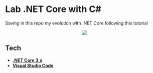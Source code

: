# Lab .NET Core with C#

Saving in this repo my evolution with .NET Core following this tutorial

<p align="center">
  <img src="https://camo.githubusercontent.com/fa35eccbf7ae092b8498b55e67ddab5dcc3d83d91eec14b0451b48d25a66fdfa/68747470733a2f2f692e706f7374696d672e63632f4a684d63315468772f6e65742d636f72652e706e67" />
</p>

## Tech

- **[.NET Core 3.x](https://dotnet.microsoft.com/download)**
- **[Visual Studio Code](https://code.visualstudio.com)**
